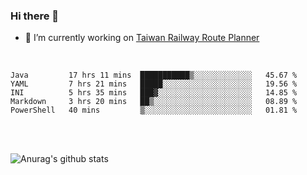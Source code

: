 ### Hi there 👋

- 🔭 I’m currently working on [Taiwan Railway Route Planner](https://github.com/Taiwan-Railway-Route-Planner)

<br/>

<!--START_SECTION:waka-->
```text
Java         17 hrs 11 mins  ███████████▒░░░░░░░░░░░░░   45.67 % 
YAML         7 hrs 21 mins   █████░░░░░░░░░░░░░░░░░░░░   19.56 % 
INI          5 hrs 35 mins   ███▓░░░░░░░░░░░░░░░░░░░░░   14.85 % 
Markdown     3 hrs 20 mins   ██▒░░░░░░░░░░░░░░░░░░░░░░   08.89 % 
PowerShell   40 mins         ▒░░░░░░░░░░░░░░░░░░░░░░░░   01.81 % 
```
<!--END_SECTION:waka-->

<br/>
<br/>

![Anurag's github stats](https://github-readme-stats.vercel.app/api?username=DepickereSven&show_icons=true&theme=tokyonight)



<!--
**DepickereSven/DepickereSven** is a ✨ _special_ ✨ repository because its `README.md` (this file) appears on your GitHub profile.

Here are some ideas to get you started:

- 🔭 I’m currently working on ...
- 🌱 I’m currently learning ...
- 👯 I’m looking to collaborate on ...
- 🤔 I’m looking for help with ...
- 💬 Ask me about ...
- 📫 How to reach me: ...
- 😄 Pronouns: ...
- ⚡ Fun fact: ...
-->

